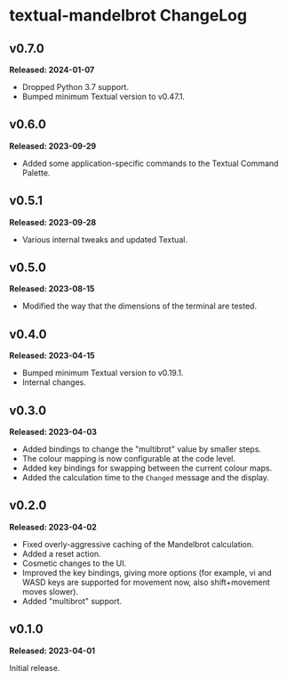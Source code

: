 # textual-mandelbrot ChangeLog

## v0.7.0

**Released: 2024-01-07**

- Dropped Python 3.7 support.
- Bumped minimum Textual version to v0.47.1.

## v0.6.0

**Released: 2023-09-29**

- Added some application-specific commands to the Textual Command Palette.

## v0.5.1

**Released: 2023-09-28**

- Various internal tweaks and updated Textual.

## v0.5.0

**Released: 2023-08-15**

- Modified the way that the dimensions of the terminal are tested.

## v0.4.0

**Released: 2023-04-15**

- Bumped minimum Textual version to v0.19.1.
- Internal changes.

## v0.3.0

**Released: 2023-04-03**

- Added bindings to change the "multibrot" value by smaller steps.
- The colour mapping is now configurable at the code level.
- Added key bindings for swapping between the current colour maps.
- Added the calculation time to the `Changed` message and the display.

## v0.2.0

**Released: 2023-04-02**

- Fixed overly-aggressive caching of the Mandelbrot calculation.
- Added a reset action.
- Cosmetic changes to the UI.
- Improved the key bindings, giving more options (for example, vi and WASD
  keys are supported for movement now, also shift+movement moves slower).
- Added "multibrot" support.

## v0.1.0

**Released: 2023-04-01**

Initial release.

[//]: # (ChangeLog.md ends here)
